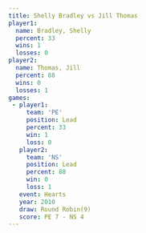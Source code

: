 ```yaml
---
title: Shelly Bradley vs Jill Thomas
player1:               
  name: Bradley, Shelly
  percent: 33          
  wins: 1              
  losses: 0            
player2:               
  name: Thomas, Jill   
  percent: 88          
  wins: 0              
  losses: 1            
games:
 - player1:        
     team: 'PE'    
     position: Lead
     percent: 33   
     win: 1        
     loss: 0       
   player2:        
     team: 'NS'    
     position: Lead
     percent: 88   
     win: 0        
     loss: 1       
   event: Hearts       
   year: 2010          
   draw: Round Robin(9)
   score: PE 7 - NS 4  
---
```

